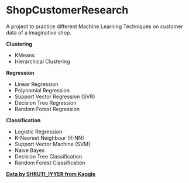 # ShopCustomerResearch
A project to practice different Machine Learning Techniques on customer data of a imaginative shop.

**Clustering**
- KMeans 
- Hierarchical Clustering 

**Regression**
- Linear Regression
- Polynomial Regression
- Support Vector Regression (SVR)
- Decision Tree Regression 
- Random Forest Regression

**Classification** 
- Logistic Regression 
- K-Nearest Neighbour (K-NN)
- Support Vector Machine (SVM)
- Naive Bayes
- Decision Tree Classification 
- Random Forest Classification 



[**Data by SHRUTI_IYYER from Kaggle**](https://www.kaggle.com/datasets/shrutimechlearn/customer-data)
